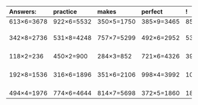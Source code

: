 | Answers: | practice | makes | perfect | ! |
| :--- | :--- | :--- | :--- | :--- |
| 613×6=3678 | 922×6=5532 | 350×5=1750 | 385×9=3465 | 851×8=6808 | 
|   |   |   |   |   | 
|   |   |   |   |   | 
|   |   |   |   |   | 
| 342×8=2736 | 531×8=4248 | 757×7=5299 | 492×6=2952 | 538×6=3228 | 
|   |   |   |   |   | 
|   |   |   |   |   | 
|   |   |   |   |   | 
|   |   |   |   |   | 
| 118×2=236 | 450×2=900 | 284×3=852 | 721×6=4326 | 390×9=3510 | 
|   |   |   |   |   | 
|   |   |   |   |   | 
|   |   |   |   |   | 
|   |   |   |   |   | 
| 192×8=1536 | 316×6=1896 | 351×6=2106 | 998×4=3992 | 105×9=945 | 
|   |   |   |   |   | 
|   |   |   |   |   | 
|   |   |   |   |   | 
|   |   |   |   |   | 
| 494×4=1976 | 774×6=4644 | 814×7=5698 | 372×5=1860 | 186×8=1488 | 
